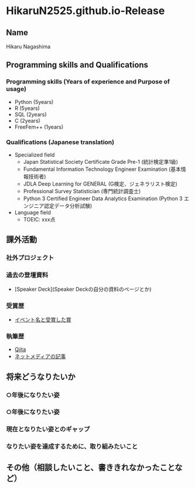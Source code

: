# HikaruN2525.github.io-Release

## Name
Hikaru Nagashima

## Programming skills and Qualifications
### Programming skills (Years of experience and Purpose of usage)
- Python (5years)
- R (5years)
- SQL (2years)
- C (2years)
- FreeFem++ (1years)

### Qualifications (Japanese translation)
- Specialized field
  - Japan Statistical Society Certificate Grade Pre-1 (統計検定準1級)
  - Fundamental Information Technology Engineer Examination (基本情報技術者)
  - JDLA Deep Learning for GENERAL (G検定、ジェネラリスト検定)
  - Professional Survey Statistician (専門統計調査士)
  - Python 3 Certified Engineer Data Analytics Examination (Python 3 エンジニア認定データ分析試験)
- Language field
  - TOEIC: xxx点

## 課外活動

### 社外プロジェクト

### 過去の登壇資料
- [Speaker Deck](Speaker Deckの自分の資料のページとか)

### 受賞歴
- [イベント名と受賞した賞](イベントのランディングページのリンクや、結果がわかる記事など)

### 執筆歴
- [Qiita](Qiitaの自分のプロフィールのリンクとか)
- [ネットメディアの記事](記事のリンクとか)

## 将来どうなりたいか
### ○年後になりたい姿
### ○年後になりたい姿

### 現在となりたい姿とのギャップ
### なりたい姿を達成するために、取り組みたいこと

## その他（相談したいこと、書ききれなかったことなど）

